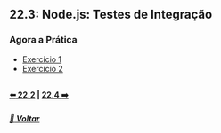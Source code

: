 ## 22.3: Node.js: Testes de Integração

### Agora a Prática
- [Exercício 1](https://github.com/nnnnadia/trybe-exercicios/commit/3cf4316c7af7849e057972538be2bd8efd523506#comments)
- [Exercício 2](https://github.com/nnnnadia/trybe-exercicios/commit/3c0e4e12dc896caf6fb3ee12c66278ba3bfbe672#comments)

## 

#### [:arrow_left: 22.2](../../dia22-2/X-agora-a-pratica/exercicios.md#222-nodejs-api-rest-com-express) | [22.4 :arrow_right:](../../dia22-4/X-agora-a-pratica/exercicios.md#224-express-middlewares)

##### [:rocket: Voltar](https://github.com/nnnnadia/trybe-exercicios/blob/main/README.md#bloco-22-introdu%C3%A7%C3%A3o-ao-desenvolvimento-web-com-nodejs)
